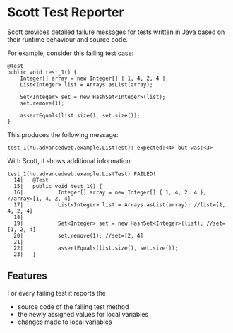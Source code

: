 Scott Test Reporter
===================

Scott provides detailed failure messages for tests written in Java
based on their runtime behaviour and source code.

For example, consider this failing test case:

```
@Test
public void test_1() {
	Integer[] array = new Integer[] { 1, 4, 2, 4 };
	List<Integer> list = Arrays.asList(array);

	Set<Integer> set = new HashSet<Integer>(list);
	set.remove(1);

	assertEquals(list.size(), set.size());
}
```

This produces the following message:
```
test_1(hu.advancedweb.example.ListTest): expected:<4> but was:<3>
```

With Scott, it shows additional information:
```
test_1(hu.advancedweb.example.ListTest) FAILED!
  14|   @Test
  15|   public void test_1() {
  16|           Integer[] array = new Integer[] { 1, 4, 2, 4 }; //array=[1, 4, 2, 4]
  17|           List<Integer> list = Arrays.asList(array); //list=[1, 4, 2, 4]
  18|
  19|           Set<Integer> set = new HashSet<Integer>(list); //set=[1, 2, 4]
  20|           set.remove(1); //set=[2, 4]
  21|
  22|           assertEquals(list.size(), set.size());
  23|   }
```

Features
--------
For every failing test it reports the
- source code of the failing test method
- the newly assigned values for local variables
- changes made to local variables

